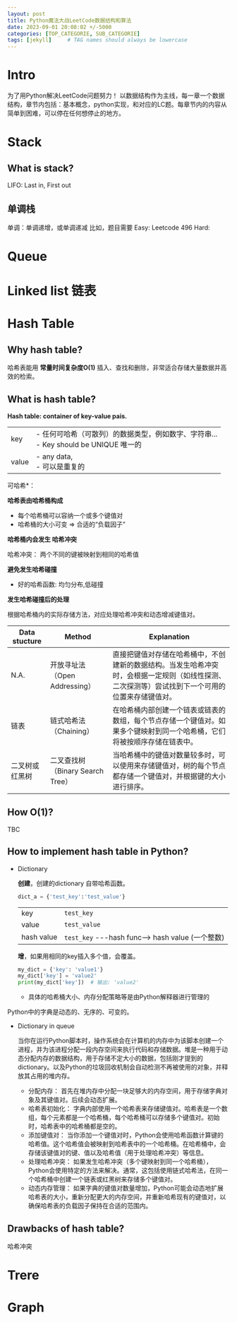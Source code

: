 ```yaml
---
layout: post
title: Python魔法大战LeetCode数据结构和算法
date: 2023-09-01 20:08:02 +/-5000
categories: [TOP_CATEGORIE, SUB_CATEGORIE]
tags: [jekyll]     # TAG names should always be lowercase
---
```


# Intro
为了用Python解决LeetCode问题努力！ 
以数据结构作为主线，每一章一个数据结构，章节内包括：基本概念，python实现，和对应的LC题。每章节内的内容从简单到困难，可以停在任何想停止的地方。 


# Stack 
## What is stack? 
LIFO: Last in, First out 

## 单调栈
单调：单调递增，或单调递减
比如，题目需要
Easy: Leetcode 496 
Hard: 

# Queue 

# Linked list 链表

# Hash Table 
## Why hash table? 
哈希表能用 **常量时间复杂度O(1)** 插入、查找和删除，非常适合存储大量数据并高效的检索。


## What is hash table? 
**Hash table: container of key-value pais.**


|  |  |
|--------|--------|
| key | - 任何可哈希（可散列）的数据类型，例如数字、字符串... <br> - Key should be UNIQUE 唯一的 |
| value | - any data, <br> - 可以是重复的 |

可哈希*： 

**哈希表由哈希桶构成**
* 每个哈希桶可以容纳一个或多个键值对
* 哈希桶的大小可变  => 合适的“负载因子” 

**哈希桶内会发生 哈希冲突** 

哈希冲突： 两个不同的键被映射到相同的哈希值



**避免发生哈希碰撞** 
- 好的哈希函数: 均匀分布,低碰撞

**发生哈希碰撞后的处理** 

根据哈希桶内的实际存储方法，对应处理哈希冲突和动态增减键值对。

| Data stucture   | Method   | Explanation   |
|-------|-------|-------|
| N.A.| 开放寻址法（Open Addressing）|直接把键值对存储在哈希桶中，不创建新的数据结构。当发生哈希冲突时，会根据一定规则（如线性探测、二次探测等）尝试找到下一个可用的位置来存储键值对。|
| 链表 | 链式哈希法（Chaining） |在哈希桶内部创建一个链表或链表的数组，每个节点存储一个键值对。如果多个键映射到同一个哈希桶，它们将被按顺序存储在链表中。| 
| 二叉树或红黑树 | 二叉查找树（Binary Search Tree） |当哈希桶中的键值对数量较多时，可以使用来存储键值对，树的每个节点都存储一个键值对，并根据键的大小进行排序。| 




## How O(1)? 
TBC

## How to implement hash table in Python? 
* Dictionary 
  
  **创建**，创建的dictionary 自带哈希函数。
  ```python
  dict_a = {'test_key':'test_value'}
  ```
  |    |    | 
  |-------|-------|
  |key| `test_key`
  |value |`test_value`
  |hash value|  `test_key` ---hash func--> hash value (一个整数)
    

  **增**，如果用相同的key插入多个值，会覆盖。 
  ```python
  my_dict = {'key': 'value1'}
  my_dict['key'] = 'value2'
  print(my_dict['key'])  # 输出: 'value2'
  ```
    * 具体的哈希桶大小、内存分配策略等是由Python解释器进行管理的

Python中的字典是动态的、无序的、可变的。 

* Dictionary in queue 

  当你在运行Python脚本时，操作系统会在计算机的内存中为该脚本创建一个进程，并为该进程分配一段内存空间来执行代码和存储数据。堆是一种用于动态分配内存的数据结构，用于存储不定大小的数据，包括刚才提到的dictionary。以及Python的垃圾回收机制会自动检测不再被使用的对象，并释放其占用的堆内存。

  - 分配内存： 首先在堆内存中分配一块足够大的内存空间，用于存储字典对象及其键值对。后续会动态扩展。
  - 哈希表初始化： 字典内部使用一个哈希表来存储键值对。哈希表是一个数组，每个元素都是一个哈希桶，每个哈希桶可以存储多个键值对。初始时，哈希表中的哈希桶都是空的。
  - 添加键值对： 当你添加一个键值对时，Python会使用哈希函数计算键的哈希值。这个哈希值会被映射到哈希表中的一个哈希桶。在哈希桶中，会存储该键值对的键、值以及哈希值（用于处理哈希冲突）等信息。
  - 处理哈希冲突： 如果发生哈希冲突（多个键映射到同一个哈希桶），Python会使用特定的方法来解决。通常，这包括使用链式哈希法，在同一个哈希桶中创建一个链表或红黑树来存储多个键值对。
  - 动态内存管理： 如果字典的键值对数量增加，Python可能会动态地扩展哈希表的大小，重新分配更大的内存空间，并重新哈希现有的键值对，以确保哈希表的负载因子保持在合适的范围内。


## Drawbacks of hash table? 

哈希冲突


# Trere 

# Graph 
